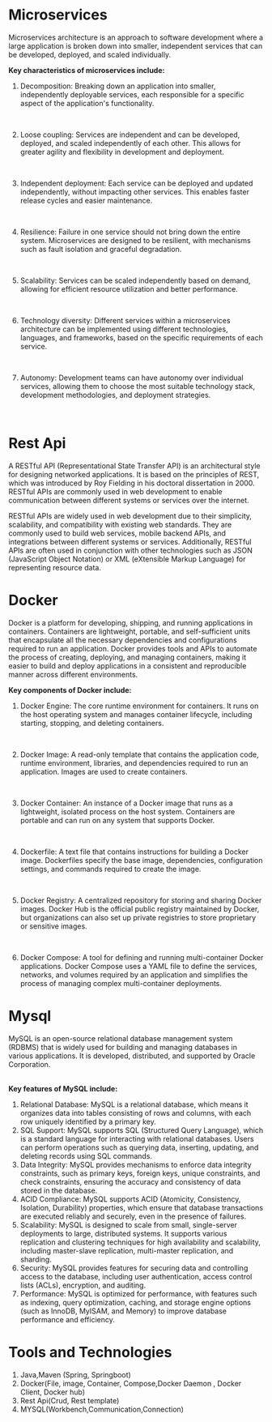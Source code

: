 # Microservices

Microservices architecture is an approach to software development where a large application is broken down into smaller, independent services that can be developed, deployed, and scaled individually.
<br>

<b> Key characteristics of microservices include:</b>
<br>

1. Decomposition: Breaking down an application into smaller, independently deployable services, each responsible for a specific aspect of the application's functionality.
<br>

2. Loose coupling: Services are independent and can be developed, deployed, and scaled independently of each other. This allows for greater agility and flexibility in development and deployment.
<br>

3. Independent deployment: Each service can be deployed and updated independently, without impacting other services. This enables faster release cycles and easier maintenance.
<br>

4. Resilience: Failure in one service should not bring down the entire system. Microservices are designed to be resilient, with mechanisms such as fault isolation and graceful degradation.
<br>

5. Scalability: Services can be scaled independently based on demand, allowing for efficient resource utilization and better performance.
<br>

6. Technology diversity: Different services within a microservices architecture can be implemented using different technologies, languages, and frameworks, based on the specific requirements of each service.
<br>

7. Autonomy: Development teams can have autonomy over individual services, allowing them to choose the most suitable technology stack, development methodologies, and deployment strategies.
<br>


# Rest Api

A RESTful API (Representational State Transfer API) is an architectural style for designing networked applications. It is based on the principles of REST, which was introduced by Roy Fielding in his doctoral dissertation in 2000. RESTful APIs are commonly used in web development to enable communication between different systems or services over the internet.
<br>

RESTful APIs are widely used in web development due to their simplicity, scalability, and compatibility with existing web standards. They are commonly used to build web services, mobile backend APIs, and integrations between different systems or services. Additionally, RESTful APIs are often used in conjunction with other technologies such as JSON (JavaScript Object Notation) or XML (eXtensible Markup Language) for representing resource data.
# Docker
Docker is a platform for developing, shipping, and running applications in containers. Containers are lightweight, portable, and self-sufficient units that encapsulate all the necessary dependencies and configurations required to run an application. Docker provides tools and APIs to automate the process of creating, deploying, and managing containers, making it easier to build and deploy applications in a consistent and reproducible manner across different environments.
<br>

<b> Key components of Docker include:</b>

1. Docker Engine: The core runtime environment for containers. It runs on the host operating system and manages container lifecycle, including starting, stopping, and deleting containers.
<br>

2. Docker Image: A read-only template that contains the application code, runtime environment, libraries, and dependencies required to run an application. Images are used to create containers.
<br>

3. Docker Container: An instance of a Docker image that runs as a lightweight, isolated process on the host system. Containers are portable and can run on any system that supports Docker.
<br>

4. Dockerfile: A text file that contains instructions for building a Docker image. Dockerfiles specify the base image, dependencies, configuration settings, and commands required to create the image.
<br>

5. Docker Registry: A centralized repository for storing and sharing Docker images. Docker Hub is the official public registry maintained by Docker, but organizations can also set up private registries to store proprietary or sensitive images.
<br>

6. Docker Compose: A tool for defining and running multi-container Docker applications. Docker Compose uses a YAML file to define the services, networks, and volumes required by an application and simplifies the process of managing complex multi-container deployments.

# Mysql 
MySQL is an open-source relational database management system (RDBMS) that is widely used for building and managing databases in various applications. It is developed, distributed, and supported by Oracle Corporation.

<br>
<b> Key features of MySQL include:</b>

1. Relational Database: MySQL is a relational database, which means it organizes data into tables consisting of rows and columns, with each row uniquely identified by a primary key.
2. SQL Support: MySQL supports SQL (Structured Query Language), which is a standard language for interacting with relational databases. Users can perform operations such as querying data, inserting, updating, and deleting records using SQL commands.
3. Data Integrity: MySQL provides mechanisms to enforce data integrity constraints, such as primary keys, foreign keys, unique constraints, and check constraints, ensuring the accuracy and consistency of data stored in the database.
4. ACID Compliance: MySQL supports ACID (Atomicity, Consistency, Isolation, Durability) properties, which ensure that database transactions are executed reliably and securely, even in the presence of failures.
5. Scalability: MySQL is designed to scale from small, single-server deployments to large, distributed systems. It supports various replication and clustering techniques for high availability and scalability, including master-slave replication, multi-master replication, and sharding.
6. Security: MySQL provides features for securing data and controlling access to the database, including user authentication, access control lists (ACLs), encryption, and auditing.
7. Performance: MySQL is optimized for performance, with features such as indexing, query optimization, caching, and storage engine options (such as InnoDB, MyISAM, and Memory) to improve database performance and efficiency.
# Tools and Technologies 

1. Java,Maven (Spring, Springboot)
2. Docker(File, image, Container, Compose,Docker Daemon , Docker Client, Docker hub)
3. Rest Api(Crud, Rest template)
4. MYSQL(Workbench,Communication,Connection)

